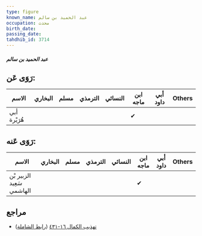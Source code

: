 ```yaml
---
type: figure
known_name: عبد الحميد بن سالم
occupation: محدث
birth_date:
passing_date:
tahdhib_id: 3714
---
```

##### عبد الحميد بن سالم

## رَوَى عَن:
| الاسم        | البخاري | مسلم | الترمذي | النسائي | ابن ماجه | أبي داود | Others |
| ------------ | ------- | ---- | ------- | ------- | -------- | -------- | ------ |
| أبي هُرَيْرة |         |      |         |         | ✔        |          |        |
## رَوَى عَنه:
| الاسم                     | البخاري | مسلم | الترمذي | النسائي | ابن ماجه | أبي داود | Others |
| ------------------------- | ------- | ---- | ------- | ------- | -------- | -------- | ------ |
| الزبير بْن سَعِيد الهاشمي |         |      |         |         | ✔        |          |        |
## مراجع
- [تهذيب الكمال ١٦-٤٣١](obsidian://open?vault=Tahdhib-al-Kamal&file=Figures/٣٧١٤-عبد%20الحميد%20بن%20سالم) ([رابط الشاملة](https://shamela.ws/book/3722/8424))